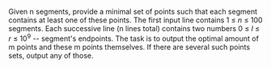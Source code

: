 Given n segments, provide a minimal set of points such that each segment contains at least one of these points. 
The first input line contains 1 &le; <i>n</i> &le; 100 segments.
Each successive line (n lines total) contains two numbers  0 &le; <i>l</i> &le; <i>r</i> &le; 10<sup>9</sup> -- segment's endpoints.
The task is to output the optimal amount of m points and these m points themselves. 
If there are several such points sets, output any of those.
